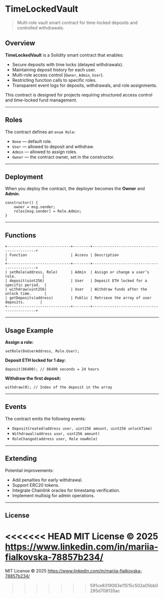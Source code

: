 # TimeLockedVault

> Multi-role vault smart contract for time-locked deposits and controlled withdrawals.

## Overview

**TimeLockedVault** is a Solidity smart contract that enables:
- Secure deposits with time locks (delayed withdrawals).
- Maintaining deposit history for each user.
- Multi-role access control (`Owner`, `Admin`, `User`).
- Restricting function calls to specific roles.
- Transparent event logs for deposits, withdrawals, and role assignments.

This contract is designed for projects requiring structured access control and time-locked fund management.

---

## Roles

The contract defines an `enum Role`:

- `None` — default role.
- `User` — allowed to deposit and withdraw.
- `Admin` — allowed to assign roles.
- `Owner` — the contract owner, set in the constructor.

---

## Deployment

When you deploy the contract, the deployer becomes the **Owner** and **Admin**.

```solidity
constructor() {
    owner = msg.sender;
    roles[msg.sender] = Role.Admin;
}
```

---

## Functions

```
+-----------------------------+--------+--------------------------------------------+
| Function                    | Access | Description                                |
+-----------------------------+--------+--------------------------------------------+
| setRole(address, Role)      | Admin  | Assign or change a user’s role.            |
| deposit(uint256)            | User   | Deposit ETH locked for a specific period.  |
| withdraw(uint256)           | User   | Withdraw funds after the unlock time.      |
| getDeposits(address)        | Public | Retrieve the array of user deposits.       |
+-----------------------------+--------+--------------------------------------------+
```

---

## Usage Example

**Assign a role:**

```solidity
setRole(0xUserAddress, Role.User);
```

**Deposit ETH locked for 1 day:**

```solidity
deposit(86400); // 86400 seconds = 24 hours
```

**Withdraw the first deposit:**

```solidity
withdraw(0); // Index of the deposit in the array
```

---

## Events

The contract emits the following events:

- `DepositCreated(address user, uint256 amount, uint256 unlockTime)`
- `Withdrawal(address user, uint256 amount)`
- `RoleChanged(address user, Role newRole)`

---

## Extending

Potential improvements:

- Add penalties for early withdrawal.
- Support ERC20 tokens.
- Integrate Chainlink oracles for timestamp verification.
- Implement multisig for admin operations.

---

## License

<<<<<<< HEAD
MIT License © 2025 https://www.linkedin.com/in/mariia-fialkovska-78857b234/
=======
MIT License © 2025 https://www.linkedin.com/in/mariia-fialkovska-78857b234/
>>>>>>> 591ce8319063e11515c502a05bb0295d708135ac
